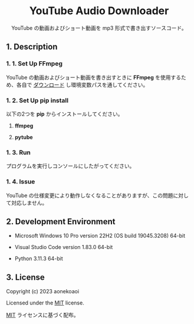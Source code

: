 <!--
  1. 過去に作成した README.md を基に作成する。
  2. 書き方を統一する。
  3. 英語の文章内に短縮形を使用しない。
  4. カラーコードは小文字英数字を使用する。
  5. 日本語の文章内に英単語を挿入するときは、半角スペースを英単語の前後に挿入する。またハイパーリンクも同様にする。
  6. 英語および日本語の語順のならびを意識する。しかし使用頻度の高い単語および、流れがおかしくなる単語はこの通りではない。
-->

<div align="center">
  <h1>YouTube Audio Downloader</h1>
  <p>YouTube の動画およびショート動画を mp3 形式で書き出すソースコード。</p>
</div>

## 1. Description

### 1. 1. Set Up FFmpeg

YouTube の動画およびショート動画を書き出すときに **FFmpeg** を使用するため、各自で [ダウンロード](https://ffmpeg.org/download.html) し環境変数パスを通してください。

### 1. 2. Set Up pip install

以下の2つを **pip** からインストールしてください。

1. **ffmpeg**

2. **pytube**

### 1. 3. Run

プログラムを実行しコンソールにしたがってください。

### 1. 4. Issue

YouTube の仕様変更により動作しなくなることがありますが、この問題に対して対応しません。

## 2. Development Environment

- Microsoft Windows 10 Pro version 22H2 (OS build 19045.3208) 64-bit

- Visual Studio Code version 1.83.0 64-bit

- Python 3.11.3 64-bit

## 3. License

Copyright (c) 2023 aonekoaoi

Licensed under the [MIT](https://github.com/aonekoaoi/YTAudioDownloader/blob/main/LICENSE.txt) license.

[MIT](https://github.com/aonekoaoi/YTAudioDownloader/blob/main/LICENSE_ja.txt) ライセンスに基づく配布。
